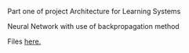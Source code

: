 Part one of project Architecture for Learning Systems

Neural Network with use of backpropagation method

Files [here.](src)
